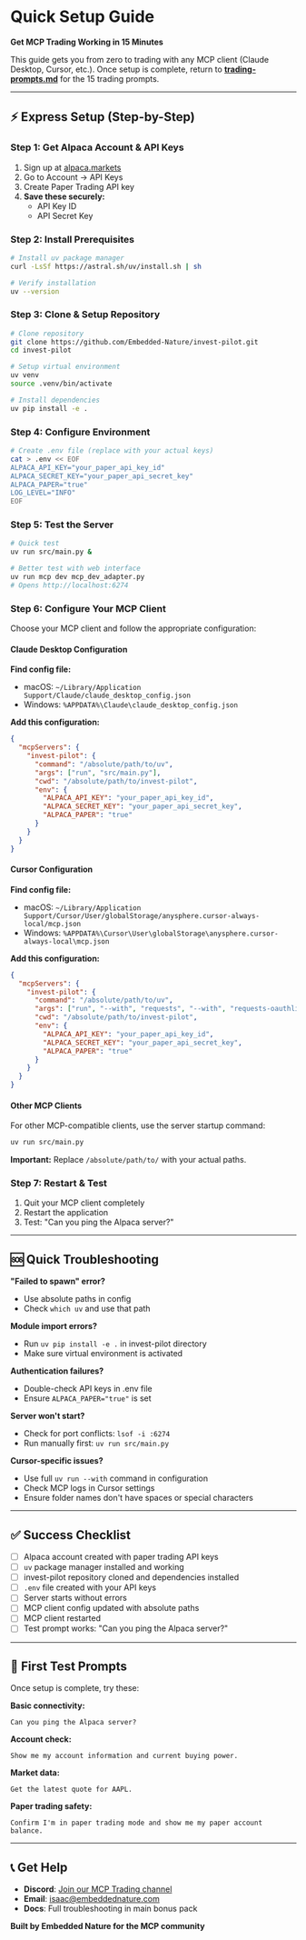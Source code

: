 # Quick Setup Guide
**Get MCP Trading Working in 15 Minutes**

This guide gets you from zero to trading with any MCP client (Claude Desktop, Cursor, etc.). Once setup is complete, return to **[trading-prompts.md](trading-prompts.md)** for the 15 trading prompts.

---

## ⚡ Express Setup (Step-by-Step)

### Step 1: Get Alpaca Account & API Keys
1. Sign up at [alpaca.markets](https://alpaca.markets)
2. Go to Account → API Keys
3. Create Paper Trading API key
4. **Save these securely:**
   - API Key ID
   - API Secret Key

### Step 2: Install Prerequisites
```bash
# Install uv package manager
curl -LsSf https://astral.sh/uv/install.sh | sh

# Verify installation
uv --version
```

### Step 3: Clone & Setup Repository
```bash
# Clone repository
git clone https://github.com/Embedded-Nature/invest-pilot.git
cd invest-pilot

# Setup virtual environment
uv venv
source .venv/bin/activate

# Install dependencies  
uv pip install -e .
```

### Step 4: Configure Environment
```bash
# Create .env file (replace with your actual keys)
cat > .env << EOF
ALPACA_API_KEY="your_paper_api_key_id"
ALPACA_SECRET_KEY="your_paper_api_secret_key"
ALPACA_PAPER="true"
LOG_LEVEL="INFO"
EOF
```

### Step 5: Test the Server
```bash
# Quick test
uv run src/main.py &

# Better test with web interface
uv run mcp dev mcp_dev_adapter.py
# Opens http://localhost:6274
```

### Step 6: Configure Your MCP Client

Choose your MCP client and follow the appropriate configuration:

#### **Claude Desktop Configuration**
**Find config file:**
- macOS: `~/Library/Application Support/Claude/claude_desktop_config.json`
- Windows: `%APPDATA%\Claude\claude_desktop_config.json`

**Add this configuration:**
```json
{
  "mcpServers": {
    "invest-pilot": {
      "command": "/absolute/path/to/uv",
      "args": ["run", "src/main.py"],
      "cwd": "/absolute/path/to/invest-pilot",
      "env": {
        "ALPACA_API_KEY": "your_paper_api_key_id",
        "ALPACA_SECRET_KEY": "your_paper_api_secret_key",
        "ALPACA_PAPER": "true"
      }
    }
  }
}
```

#### **Cursor Configuration**
**Find config file:**
- macOS: `~/Library/Application Support/Cursor/User/globalStorage/anysphere.cursor-always-local/mcp.json`
- Windows: `%APPDATA%\Cursor\User\globalStorage\anysphere.cursor-always-local\mcp.json`

**Add this configuration:**
```json
{
  "mcpServers": {
    "invest-pilot": {
      "command": "/absolute/path/to/uv",
      "args": ["run", "--with", "requests", "--with", "requests-oauthlib", "--with", "python-dotenv", "--", "python", "src/main.py"],
      "cwd": "/absolute/path/to/invest-pilot",
      "env": {
        "ALPACA_API_KEY": "your_paper_api_key_id",
        "ALPACA_SECRET_KEY": "your_paper_api_secret_key",
        "ALPACA_PAPER": "true"
      }
    }
  }
}
```

#### **Other MCP Clients**
For other MCP-compatible clients, use the server startup command:
```bash
uv run src/main.py
```

**Important:** Replace `/absolute/path/to/` with your actual paths.

### Step 7: Restart & Test
1. Quit your MCP client completely
2. Restart the application
3. Test: "Can you ping the Alpaca server?"

---

## 🆘 Quick Troubleshooting

**"Failed to spawn" error?**
- Use absolute paths in config
- Check `which uv` and use that path

**Module import errors?**
- Run `uv pip install -e .` in invest-pilot directory
- Make sure virtual environment is activated

**Authentication failures?**
- Double-check API keys in .env file
- Ensure `ALPACA_PAPER="true"` is set

**Server won't start?**
- Check for port conflicts: `lsof -i :6274`
- Run manually first: `uv run src/main.py`

**Cursor-specific issues?**
- Use full `uv run --with` command in configuration
- Check MCP logs in Cursor settings
- Ensure folder names don't have spaces or special characters

---

## ✅ Success Checklist

- [ ] Alpaca account created with paper trading API keys
- [ ] `uv` package manager installed and working
- [ ] invest-pilot repository cloned and dependencies installed
- [ ] `.env` file created with your API keys
- [ ] Server starts without errors
- [ ] MCP client config updated with absolute paths
- [ ] MCP client restarted
- [ ] Test prompt works: "Can you ping the Alpaca server?"

---

## 🎯 First Test Prompts

Once setup is complete, try these:

**Basic connectivity:**
```
Can you ping the Alpaca server?
```

**Account check:**
```
Show me my account information and current buying power.
```

**Market data:**
```
Get the latest quote for AAPL.
```

**Paper trading safety:**
```
Confirm I'm in paper trading mode and show me my paper account balance.
```

---

## 📞 Get Help

- **Discord**: [Join our MCP Trading channel](https://discord.gg/embedded-nature)
- **Email**: isaac@embeddednature.com
- **Docs**: Full troubleshooting in main bonus pack

**Built by Embedded Nature for the MCP community** 